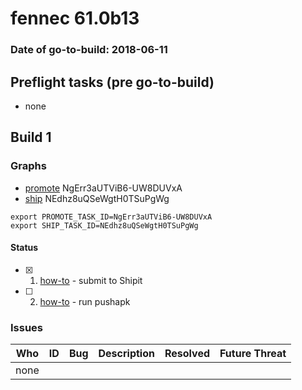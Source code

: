 # fennec 61.0b13

### Date of go-to-build: 2018-06-11

## Preflight tasks (pre go-to-build)
- none

## Build 1  

### Graphs
* [promote](https://tools.taskcluster.net/push-inspector/#/NgErr3aUTViB6-UW8DUVxA) NgErr3aUTViB6-UW8DUVxA
* [ship](https://tools.taskcluster.net/push-inspector/#/NEdhz8uQSeWgtH0TSuPgWg) NEdhz8uQSeWgtH0TSuPgWg
```
export PROMOTE_TASK_ID=NgErr3aUTViB6-UW8DUVxA
export SHIP_TASK_ID=NEdhz8uQSeWgtH0TSuPgWg
```


#### Status
- [x] 1.  [how-to](https://wiki.mozilla.org/Release:Release_Automation_on_Mercurial:Starting_a_Release#Submit_to_Ship_It)  - submit to Shipit
- [ ] 2.  [how-to](https://github.com/mozilla-releng/releasewarrior-2.0/blob/master/docs/release-promotion/mobile/howto.md)  - run pushapk

### Issues
| Who                 | ID               | Bug                                                                 | Description                | Resolved                | Future Threat                |
| ------------------- | ---------------- | ------------------------------------------------------------------- | -------------------------- | ----------------------- | ---------------------------- |
| none | | | | | |

